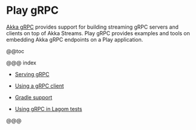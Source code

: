 # Play gRPC

[Akka gRPC](https://developer.lightbend.com/docs/akka-grpc/current/) provides support for building streaming gRPC 
servers and clients on top of Akka Streams. Play gRPC provides examples and tools on embedding Akka gRPC endpoints on
a Play application.

@@toc

@@@ index

* [Serving gRPC](serving-grpc.md)
* [Using a gRPC client](consuming-grpc.md)
* [Gradle support](gradle-support.md)

* [Using gRPC in Lagom tests](lagom-grpc-testkit.md)

@@@
